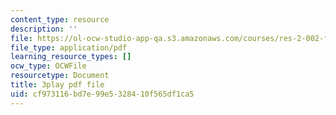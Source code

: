 ```yaml
---
content_type: resource
description: ''
file: https://ol-ocw-studio-app-qa.s3.amazonaws.com/courses/res-2-002-finite-element-procedures-for-solids-and-structures-spring-2010/cf973116bd7e99e5328410f565df1ca5_tkU3bM_6YLk.pdf
file_type: application/pdf
learning_resource_types: []
ocw_type: OCWFile
resourcetype: Document
title: 3play pdf file
uid: cf973116-bd7e-99e5-3284-10f565df1ca5
---
```

